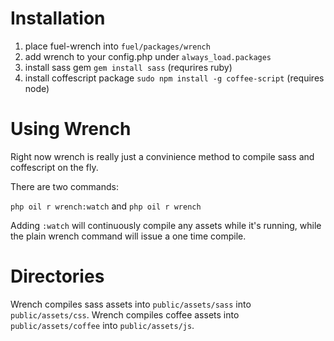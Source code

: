 Installation
================

1. place fuel-wrench into `fuel/packages/wrench`
2. add wrench to your config.php under `always_load.packages`
3. install sass gem `gem install sass` (requrires ruby)
4. install coffescript package `sudo npm install -g coffee-script` (requires node)

Using Wrench
===============

Right now wrench is really just a convinience method to compile sass and coffescript on the fly.

There are two commands:

`php oil r wrench:watch` and `php oil r wrench`

Adding `:watch` will continuously compile any assets while it's running, while the plain wrench command will issue a one time compile.


Directories
=============
Wrench compiles sass assets into `public/assets/sass` into `public/assets/css`.
Wrench compiles coffee assets into `public/assets/coffee` into `public/assets/js`.